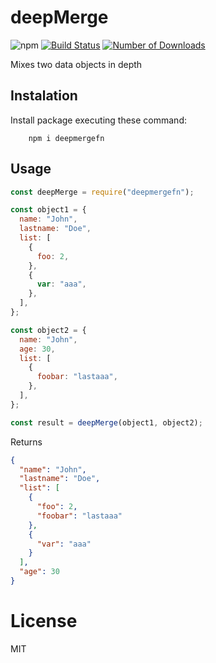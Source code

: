 # deepMerge

<!-- [START badges] -->

![npm](https://img.shields.io/npm/v/deepmergefn)
[![Build Status](https://travis-ci.org/jesusgm/deepmergefn.svg?branch=master)](https://travis-ci.org/jesusgm/deepmergefn)
[![Number of Downloads](https://img.shields.io/npm/dm/deepmergefn.svg)](https://www.npmjs.com/package/deepmergefn)

<!-- [END badges] -->

Mixes two data objects in depth

## Instalation

Install package executing these command:

        npm i deepmergefn

## Usage

```javascript
const deepMerge = require("deepmergefn");

const object1 = {
  name: "John",
  lastname: "Doe",
  list: [
    {
      foo: 2,
    },
    {
      var: "aaa",
    },
  ],
};

const object2 = {
  name: "John",
  age: 30,
  list: [
    {
      foobar: "lastaaa",
    },
  ],
};

const result = deepMerge(object1, object2);
```

Returns

```json
{
  "name": "John",
  "lastname": "Doe",
  "list": [
    {
      "foo": 2,
      "foobar": "lastaaa"
    },
    {
      "var": "aaa"
    }
  ],
  "age": 30
}
```

# License

MIT
